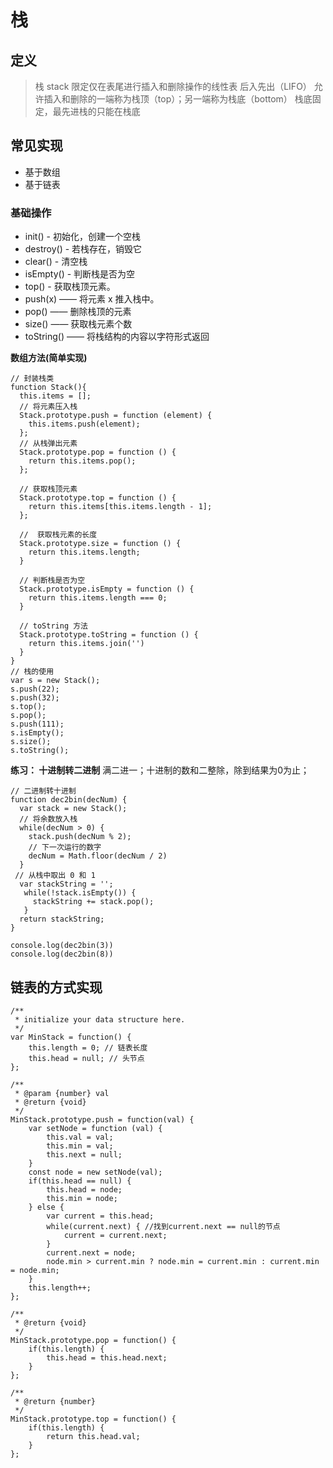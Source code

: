 # 栈
## 定义
> 栈 stack 限定仅在表尾进行插入和删除操作的线性表
> 后入先出（LIFO）
> 允许插入和删除的一端称为栈顶（top）；另一端称为栈底（bottom）
> 栈底固定，最先进栈的只能在栈底


## 常见实现
- 基于数组
- 基于链表

### 基础操作
- init() - 初始化，创建一个空栈
- destroy() - 若栈存在，销毁它
- clear() - 清空栈
- isEmpty() - 判断栈是否为空
- top() - 获取栈顶元素。
- push(x) —— 将元素 x 推入栈中。
- pop() —— 删除栈顶的元素
- size() —— 获取栈元素个数
- toString() —— 将栈结构的内容以字符形式返回
  
**数组方法(简单实现)**
```
// 封装栈类
function Stack(){
  this.items = [];
  // 将元素压入栈
  Stack.prototype.push = function (element) {
    this.items.push(element);
  };
  // 从栈弹出元素
  Stack.prototype.pop = function () {
    return this.items.pop();
  };
  
  // 获取栈顶元素
  Stack.prototype.top = function () {
    return this.items[this.items.length - 1];
  };
  
  //  获取栈元素的长度
  Stack.prototype.size = function () {
    return this.items.length;
  }
  
  // 判断栈是否为空
  Stack.prototype.isEmpty = function () {
    return this.items.length === 0;
  }
  
  // toString 方法
  Stack.prototype.toString = function () {
    return this.items.join('')
  }
}
// 栈的使用
var s = new Stack();
s.push(22);
s.push(32);
s.top();
s.pop();
s.push(111);
s.isEmpty();
s.size();
s.toString();
```


**练习： 十进制转二进制**
满二进一；十进制的数和二整除，除到结果为0为止；

```
// 二进制转十进制
function dec2bin(decNum) {
  var stack = new Stack();
  // 将余数放入栈
  while(decNum > 0) {
    stack.push(decNum % 2);
    // 下一次运行的数字
    decNum = Math.floor(decNum / 2)
  }
 // 从栈中取出 0 和 1
  var stackString = '';
   while(!stack.isEmpty()) {
     stackString += stack.pop();
   }
  return stackString;
}

console.log(dec2bin(3))
console.log(dec2bin(8))
```

## 链表的方式实现
```
/**
 * initialize your data structure here.
 */
var MinStack = function() {
    this.length = 0; // 链表长度
    this.head = null; // 头节点
};

/** 
 * @param {number} val
 * @return {void}
 */
MinStack.prototype.push = function(val) {
    var setNode = function (val) {
        this.val = val;
        this.min = val;
        this.next = null;
    }
    const node = new setNode(val);
    if(this.head == null) {
        this.head = node;
        this.min = node;
    } else {
        var current = this.head;
        while(current.next) { //找到current.next == null的节点
            current = current.next;
        }
        current.next = node;
        node.min > current.min ? node.min = current.min : current.min = node.min;
    }
    this.length++;
};

/**
 * @return {void}
 */
MinStack.prototype.pop = function() {
    if(this.length) {
        this.head = this.head.next;
    }
};

/**
 * @return {number}
 */
MinStack.prototype.top = function() {
    if(this.length) {
        return this.head.val;
    }
};
```

